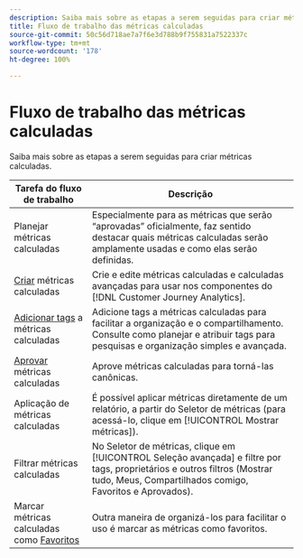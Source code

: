 ```yaml
---
description: Saiba mais sobre as etapas a serem seguidas para criar métricas calculadas.
title: Fluxo de trabalho das métricas calculadas
source-git-commit: 50c56d718ae7a7f6e3d788b9f755831a7522337c
workflow-type: tm+mt
source-wordcount: '178'
ht-degree: 100%

---
```


# Fluxo de trabalho das métricas calculadas

Saiba mais sobre as etapas a serem seguidas para criar métricas calculadas.

| Tarefa do fluxo de trabalho | Descrição |
| --- | --- |
| Planejar métricas calculadas | Especialmente para as métricas que serão “aprovadas” oficialmente, faz sentido destacar quais métricas calculadas serão amplamente usadas e como elas serão definidas. |
| [Criar](/help/components/calc-metrics/cm-workflow/cm-build-metrics.md) métricas calculadas | Crie e edite métricas calculadas e calculadas avançadas para usar nos componentes do [!DNL Customer Journey Analytics]. |
| [Adicionar tags](cm-tagging.md) a métricas calculadas | Adicione tags a métricas calculadas para facilitar a organização e o compartilhamento. Consulte como planejar e atribuir tags para pesquisas e organização simples e avançada. |
| [Aprovar](cm-approving.md) métricas calculadas | Aprove métricas calculadas para torná-las canônicas. |
| Aplicação de métricas calculadas | É possível aplicar métricas diretamente de um relatório, a partir do Seletor de métricas (para acessá-lo, clique em [!UICONTROL Mostrar métricas]). |
| Filtrar métricas calculadas | No Seletor de métricas, clique em [!UICONTROL Seleção avançada] e filtre por tags, proprietários e outros filtros (Mostrar tudo, Meus, Compartilhados comigo, Favoritos e Aprovados). |
| Marcar métricas calculadas como [Favoritos](cm-finding.md) | Outra maneira de organizá-los para facilitar o uso é marcar as métricas como favoritos. |

